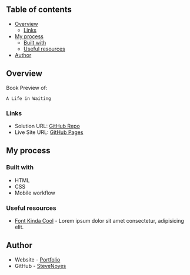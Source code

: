 ## Table of contents

- [Overview](#overview)
  - [Links](#links)
- [My process](#my-process)
  - [Built with](#built-with)
  - [Useful resources](#useful-resources)
- [Author](#author)

## Overview

  Book Preview of:
  
    A Life in Waiting

### Links

- Solution URL: [GitHub Repo](https://github.com/SteveNoyes/bookPub)
- Live Site URL: [GitHub Pages](https://stevenoyes.github.io/bookPub/)

## My process

### Built with

- HTML
- CSS  
- Mobile workflow

### Useful resources

- [Font Kinda Cool](https://cdnjs.com/libraries/font-awesome) - Lorem ipsum dolor sit amet consectetur, adipisicing elit.

## Author

- Website - [Portfolio](https://www.stevenmnoyes.com)
- GitHub - [SteveNoyes](https://github.com/SteveNoyes)